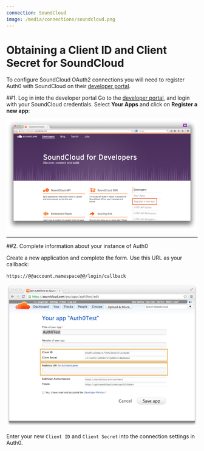 ```yaml
---
connection: SoundCloud
image: /media/connections/soundcloud.png
---
```


# Obtaining a Client ID and Client Secret for SoundCloud

To configure SoundCloud OAuth2 connections you will need to register Auth0 with SoundCloud on their [developer portal](http://developers.soundcloud.com/).

##1. Log in into the developer portal
Go to the [developer portal](http://developers.soundcloud.com/), and login with your SoundCloud credentials. Select __Your Apps__ and click on __Register a new app__:

![](/media/articles/connections/social/soundcloud/soundcloud-devportal-1.png)

---

##2. Complete information about your instance of Auth0

Create a new application and complete the form. Use this URL as your callback:

	https://@@account.namespace@@/login/callback

![](/media/articles/connections/social/soundcloud/soundcloud-devportal-2.png)

Enter your new `Client ID` and `Client Secret` into the connection settings in Auth0.
